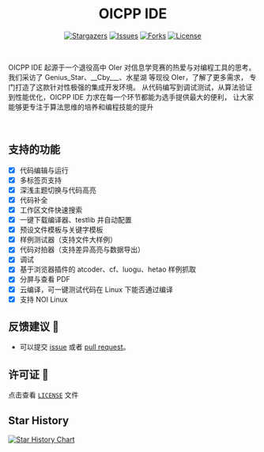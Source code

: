 <h1 align="center">OICPP IDE</h1>

<p align="center">
  <a href="https://github.com/mywwzh/oicpp/stargazers"><img src="https://img.shields.io/github/stars/mywwzh/oicpp.svg?style=for-the-badge" alt="Stargazers"></a>
  <a href="https://github.com/mywwzh/oicpp/issues"><img src="https://img.shields.io/github/issues/mywwzh/oicpp.svg?style=for-the-badge" alt="Issues"></a>
  <a href="https://github.com/mywwzh/oicpp/network/members"><img src="https://img.shields.io/github/forks/mywwzh/oicpp.svg?style=for-the-badge" alt="Forks"></a>
  <a href="https://github.com/mywwzh/oicpp/blob/main/LICENSE"><img src="https://img.shields.io/github/license/mywwzh/oicpp.svg?style=for-the-badge" alt="License"></a>
</p>
<br>
<p>OICPP IDE 起源于一个退役高中 OIer 对信息学竞赛的热爱与对编程工具的思考。我们采访了 Genius_Star、__Cby___、水星湖 等现役 OIer，了解了更多需求， 专门打造了这款针对性极强的集成开发环境。
从代码编写到调试测试，从算法验证到性能优化，OICPP IDE 力求在每一个环节都能为选手提供最大的便利， 让大家能够更专注于算法思维的培养和编程技能的提升</p>
<br>

## 支持的功能

- [x] 代码编辑与运行
- [x] 多标签页支持
- [x] 深浅主题切换与代码高亮
- [x] 代码补全
- [x] 工作区文件快速搜索 
- [x] 一键下载编译器、testlib 并自动配置
- [x] 预设文件模板与关键字模板 
- [x] 样例测试器（支持文件大样例）
- [x] 代码对拍器（支持差异高亮与数据导出）
- [x] 调试
- [x] 基于浏览器插件的 atcoder、cf、luogu、hetao 样例抓取
- [x] 分屏与查看 PDF
- [x] 云编译，可一键测试代码在 Linux 下能否通过编译
- [x] 支持 NOI Linux

## 反馈建议 📢

- 可以提交 [issue](https://github.com/mywwzh/oicpp/issues)
  或者 [pull request](https://github.com/mywwzh/oicpp/pulls)。

## 许可证 📝

点击查看 [`LICENSE`](LICENSE) 文件

## Star History

[![Star History Chart](https://api.star-history.com/svg?repos=mywwzh/oicpp&type=Date)](https://star-history.com/#mywwzh/oicpp&Date)
